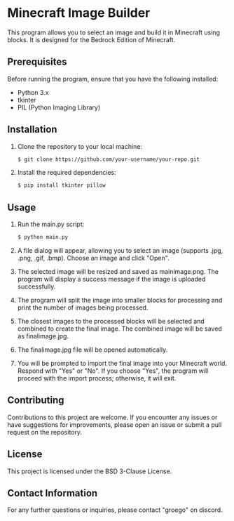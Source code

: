 # Minecraft Image Builder

This program allows you to select an image and build it in Minecraft using blocks. It is designed for the Bedrock Edition of Minecraft.

## Prerequisites

Before running the program, ensure that you have the following installed:

- Python 3.x
- tkinter
- PIL (Python Imaging Library)

## Installation

1. Clone the repository to your local machine:

   ```bash
   $ git clone https://github.com/your-username/your-repo.git
   ```
2. Install the required dependencies:

   ```bash
   $ pip install tkinter pillow
   ```

## Usage
1. Run the main.py script:

   ```bash
   $ python main.py
   ```
2. A file dialog will appear, allowing you to select an image (supports .jpg, .png, .gif, .bmp). Choose an image and click "Open".

3. The selected image will be resized and saved as mainimage.png. The program will display a success message if the image is uploaded successfully.

4. The program will split the image into smaller blocks for processing and print the number of images being processed.

5. The closest images to the processed blocks will be selected and combined to create the final image. The combined image will be saved as finalimage.jpg.

6. The finalimage.jpg file will be opened automatically.

7. You will be prompted to import the final image into your Minecraft world. Respond with "Yes" or "No". If you choose "Yes", the program will proceed with the import process; otherwise, it will exit.

## Contributing
Contributions to this project are welcome. If you encounter any issues or have suggestions for improvements, please open an issue or submit a pull request on the repository.

## License
This project is licensed under the BSD 3-Clause License.

## Contact Information
For any further questions or inquiries, please contact "groego" on discord.
